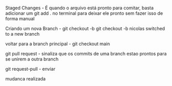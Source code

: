 Staged Changes - É quando o arquivo está pronto para comitar, basta adicionar um git add . no terminal para deixar ele pronto sem fazer isso de forma manual

Criando um nova Branch - git checkout -b <new branch>
git checkout -b nicolas
switched to a new branch 

voltar para a branch principal - git checkout main

git pull request - sinaliza que os commits de uma branch estao prontos para se unirem a outra branch

git request-pull  - enviar

mudanca realizada